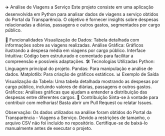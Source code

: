 ✈️ Análise de Viagens a Serviço
Este projeto consiste em uma aplicação desenvolvida em Python para analisar dados de viagens a serviço obtidos do Portal da Transparência. O objetivo é fornecer insights sobre despesas relacionadas a diárias, passagens e outros gastos, segmentados por cargo público.

🚀 Funcionalidades
Visualização de Dados: Tabela detalhada com informações sobre as viagens realizadas.
Análise Gráfica: Gráficos ilustrando a despesa média em viagens por cargo público.
Interface Intuitiva: Código bem estruturado e comentado para facilitar a compreensão e possíveis adaptações.
🛠️ Tecnologias Utilizadas
Python: Linguagem principal do projeto.
Pandas: Para manipulação e análise de dados.
Matplotlib: Para criação de gráficos estáticos.
📊 Exemplo de Saída
Visualização da Tabela: Uma tabela detalhada mostrando as despesas por cargo público, incluindo valores de diárias, passagens e outros gastos.
Gráficos: Análises gráficas que ajudam a entender a distribuição das despesas entre diferentes cargos.
📝 Contribuição
Sinta-se à vontade para contribuir com melhorias! Basta abrir um Pull Request ou relatar Issues.

Observação: Os dados utilizados na análise foram obtidos do Portal da Transparência - Viagens a Serviço. Devido a restrições de tamanho, o arquivo CSV não foi incluído no repositório. Certifique-se de baixá-lo manualmente antes de executar o projeto.
